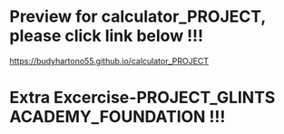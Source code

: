 # Preview for calculator_PROJECT, please click link below !!!

https://budyhartono55.github.io/calculator_PROJECT

# Extra Excercise-PROJECT_GLINTS ACADEMY_FOUNDATION !!!
